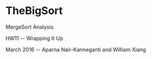 # TheBigSort
MergeSort Analysis

HW11 -- Wrapping It Up


March 2016 -- Aparna Nair-Kanneganti and William Xiang